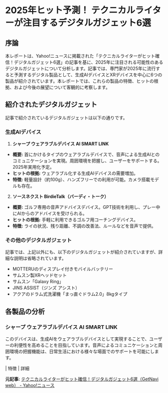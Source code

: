 # 2025年ヒット予測！ テクニカルライターが注目するデジタルガジェット6選

## 序論

本レポートは、Yahoo!ニュースに掲載された「テクニカルライターがヒット確信！デジタルガジェット6選」の記事を基に、2025年に注目される可能性のあるデジタルガジェットについて分析します。記事では、専門家が2025年に流行すると予測するデジタル製品として、生成AIデバイスとXRデバイスを中心に6つの製品が紹介されています。本レポートでは、これらの製品の特徴、ヒットの根拠、および今後の展望について客観的に考察します。

## 紹介されたデジタルガジェット

記事で紹介されているデジタルガジェットは以下の通りです。

### 生成AIデバイス

1. **シャープ ウェアラブルデバイス AI SMART LINK**

 * **概要:** 首にかけるタイプのウェアラブルデバイスで、音声による生成AIとのコミュニケーションを実現。周囲環境を把握し、ユーザーをサポートする。2025年実用化予定。
 * **ヒットの根拠:** ウェアラブル化する生成AIデバイスの需要増加。
 * **特徴:** 軽量設計（約100g）、ハンズフリーでの利用が可能。カメラ搭載モデルも存在。

2. **ソースネクスト BirdieTalk（バーディ・トーク）**

 * **概要:** ゴルフ専用の音声アドバイスデバイス。GPT技術を利用し、プレー中にAIからのアドバイスを受けられる。
 * **ヒットの根拠:** 手軽に利用できるゴルフ用コーチングデバイス。
 * **特徴:** ライの状況、残り距離、不調の改善法、ルールなどを音声で提供。

### その他のデジタルガジェット

記事では、上記以外にも、以下のデジタルガジェットが紹介されていますが、詳細な説明は省略されています。

* MOTTERUのディスプレイ付きモバイルバッテリー
* サムスン製XRヘッドセット
* サムスン「Galaxy Ring」
* JINS ASSIST（ジンズ アシスト）
* アクアのドラム式洗濯機「まっ直ぐドラム2.0」8kgタイプ

## 各製品の分析

### シャープ ウェアラブルデバイス AI SMART LINK

このデバイスは、生成AIをウェアラブルデバイスとして実現することで、ユーザーの利便性を高めることを目指しています。音声によるコミュニケーションと周囲環境の把握機能は、日常生活における様々な場面でのサポートを可能にします。

| 特徴 | 詳細 

**元記事:** [テクニカルライターがヒット確信！デジタルガジェット6選（GetNavi web） - Yahoo!ニュース](https://news.yahoo.co.jp/articles/e33692573e574f309c66d076c25fad7f1b0fea6f)